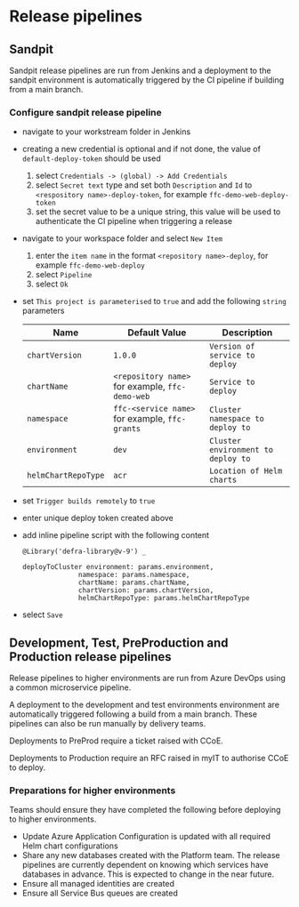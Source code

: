 # Release pipelines

## Sandpit
Sandpit release pipelines are run from Jenkins and a deployment to the sandpit environment is automatically triggered by the CI pipeline if building from a main branch.

### Configure sandpit release pipeline

- navigate to your workstream folder in Jenkins
- creating a new credential is optional and if not done, the value of `default-deploy-token` should be used
  1. select `Credentials -> (global) -> Add Credentials`
  1. select `Secret text` type and set both `Description` and `Id` to `<respository name>-deploy-token`, for example `ffc-demo-web-deploy-token`
  1. set the secret value to be a unique string, this value will be used to authenticate the CI pipeline when triggering a release
- navigate to your workspace folder and select `New Item`
  1. enter the `item name` in the format `<repository name>-deploy`, for example `ffc-demo-web-deploy`
  1. select `Pipeline`
  1. select `Ok`
- set `This project is parameterised` to `true` and add the following `string` parameters

  |Name|Default Value|Description|
  |---|---|---|
  |`chartVersion`|`1.0.0`|`Version of service to deploy`|
  |`chartName`|`<repository name>` for example, `ffc-demo-web`|`Service to deploy`|
  |`namespace`|`ffc-<service name>` for example, `ffc-grants`|`Cluster namespace to deploy to`|
  |`environment`|`dev`|`Cluster environment to deploy to`|
  |`helmChartRepoType`|`acr`|`Location of Helm charts`|

- set `Trigger builds remotely` to `true`
- enter unique deploy token created above
- add inline pipeline script with the following content

  ```
  @Library('defra-library@v-9') _

  deployToCluster environment: params.environment,
                namespace: params.namespace,
                chartName: params.chartName,
                chartVersion: params.chartVersion,
                helmChartRepoType: params.helmChartRepoType
  ```
- select `Save`

## Development, Test, PreProduction and Production release pipelines
Release pipelines to higher environments are run from Azure DevOps using a common microservice pipeline.

A deployment to the development and test environments environment are automatically triggered following a build from a main branch.  These pipelines can also be run manually by delivery teams.

Deployments to PreProd require a ticket raised with CCoE.

Deployments to Production require an RFC raised in myIT to authorise CCoE to deploy.

### Preparations for higher environments
Teams should ensure they have completed the following before deploying to higher environments.

- Update Azure Application Configuration is updated with all required Helm chart configurations
- Share any new databases created with the Platform team.  The release pipelines are currently dependent on knowing which services have databases in advance.  This is expected to change in the near future.
- Ensure all managed identities are created
- Ensure all Service Bus queues are created
